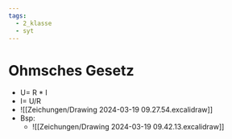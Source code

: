 ```yaml
---
tags:
  - 2_klasse
  - syt
---
```


# Ohmsches Gesetz 
- U= R * I
- I= U/R
- ![[Zeichungen/Drawing 2024-03-19 09.27.54.excalidraw]]
- Bsp:
	- ![[Zeichungen/Drawing 2024-03-19 09.42.13.excalidraw]]







